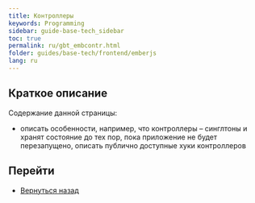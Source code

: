 ```yaml
---
title: Контроллеры
keywords: Programming
sidebar: guide-base-tech_sidebar
toc: true
permalink: ru/gbt_embcontr.html
folder: guides/base-tech/frontend/emberjs
lang: ru
---
```


## Краткое описание

Содержание данной страницы:

* описать особенности, например, что контроллеры – синглтоны и хранят состояние до тех пор, пока приложение не будет перезапущено, описать публично доступные хуки контроллеров

## Перейти

* [Вернуться назад](gbt_emberjs.html)